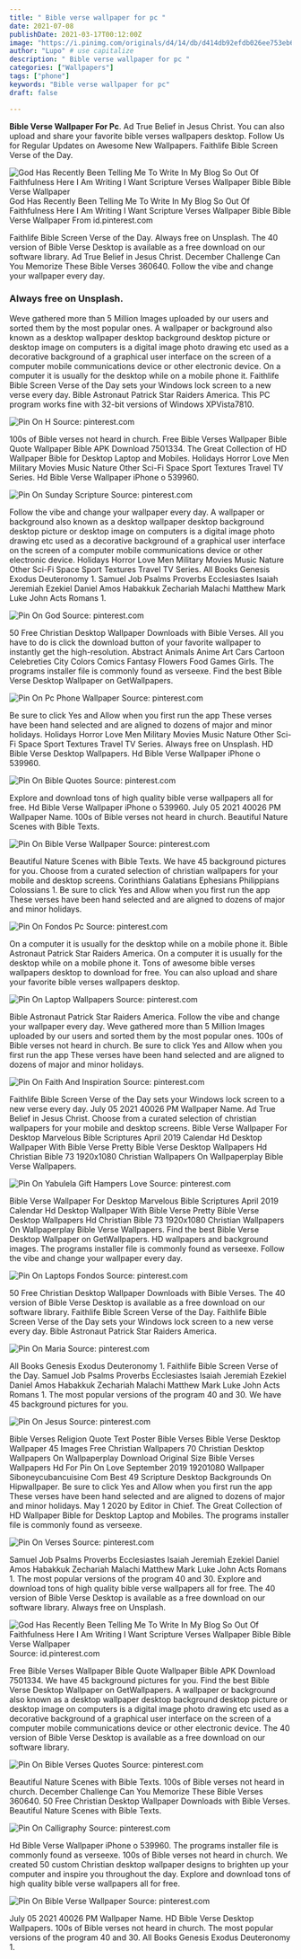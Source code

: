 ```yaml
---
title: " Bible verse wallpaper for pc "
date: 2021-07-08
publishDate: 2021-03-17T00:12:00Z
image: "https://i.pinimg.com/originals/d4/14/db/d414db92efdb026ee753eb6064166298.jpg"
author: "Lupo" # use capitalize
description: " Bible verse wallpaper for pc "
categories: ["Wallpapers"]
tags: ["phone"]
keywords: "Bible verse wallpaper for pc"
draft: false

---
```



**Bible Verse Wallpaper For Pc**. Ad True Belief in Jesus Christ. You can also upload and share your favorite bible verses wallpapers desktop. Follow Us for Regular Updates on Awesome New Wallpapers. Faithlife Bible Screen Verse of the Day.

![God Has Recently Been Telling Me To Write In My Blog So Out Of Faithfulness Here I Am Writing I Want Scripture Verses Wallpaper Bible Bible Verse Wallpaper](https://i.pinimg.com/originals/6d/01/1f/6d011f6fe6c3b8f140c110e50a719969.jpg "God Has Recently Been Telling Me To Write In My Blog So Out Of Faithfulness Here I Am Writing I Want Scripture Verses Wallpaper Bible Bible Verse Wallpaper")
God Has Recently Been Telling Me To Write In My Blog So Out Of Faithfulness Here I Am Writing I Want Scripture Verses Wallpaper Bible Bible Verse Wallpaper From id.pinterest.com


Faithlife Bible Screen Verse of the Day. Always free on Unsplash. The 40 version of Bible Verse Desktop is available as a free download on our software library. Ad True Belief in Jesus Christ. December Challenge Can You Memorize These Bible Verses 360640. Follow the vibe and change your wallpaper every day.

### Always free on Unsplash.

Weve gathered more than 5 Million Images uploaded by our users and sorted them by the most popular ones. A wallpaper or background also known as a desktop wallpaper desktop background desktop picture or desktop image on computers is a digital image photo drawing etc used as a decorative background of a graphical user interface on the screen of a computer mobile communications device or other electronic device. On a computer it is usually for the desktop while on a mobile phone it. Faithlife Bible Screen Verse of the Day sets your Windows lock screen to a new verse every day. Bible Astronaut Patrick Star Raiders America. This PC program works fine with 32-bit versions of Windows XPVista7810.


![Pin On H](https://i.pinimg.com/originals/5f/8c/aa/5f8caadf596e65e6ddb12d14031308ec.jpg "Pin On H")
Source: pinterest.com

100s of Bible verses not heard in church. Free Bible Verses Wallpaper Bible Quote Wallpaper Bible APK Download 7501334. The Great Collection of HD Wallpaper Bible for Desktop Laptop and Mobiles. Holidays Horror Love Men Military Movies Music Nature Other Sci-Fi Space Sport Textures Travel TV Series. Hd Bible Verse Wallpaper iPhone o 539960.

![Pin On Sunday Scripture](https://i.pinimg.com/originals/52/48/40/52484019651a0259e266acc286d6c27a.jpg "Pin On Sunday Scripture")
Source: pinterest.com

Follow the vibe and change your wallpaper every day. A wallpaper or background also known as a desktop wallpaper desktop background desktop picture or desktop image on computers is a digital image photo drawing etc used as a decorative background of a graphical user interface on the screen of a computer mobile communications device or other electronic device. Holidays Horror Love Men Military Movies Music Nature Other Sci-Fi Space Sport Textures Travel TV Series. All Books Genesis Exodus Deuteronomy 1. Samuel Job Psalms Proverbs Ecclesiastes Isaiah Jeremiah Ezekiel Daniel Amos Habakkuk Zechariah Malachi Matthew Mark Luke John Acts Romans 1.

![Pin On God](https://i.pinimg.com/originals/6d/47/b3/6d47b369ce3e05e5fd36665b81280209.jpg "Pin On God")
Source: pinterest.com

50 Free Christian Desktop Wallpaper Downloads with Bible Verses. All you have to do is click the download button of your favorite wallpaper to instantly get the high-resolution. Abstract Animals Anime Art Cars Cartoon Celebreties City Colors Comics Fantasy Flowers Food Games Girls. The programs installer file is commonly found as verseexe. Find the best Bible Verse Desktop Wallpaper on GetWallpapers.

![Pin On Pc Phone Wallpaper](https://i.pinimg.com/originals/e0/01/c1/e001c125aec3f00dcaba7093aaae7c77.png "Pin On Pc Phone Wallpaper")
Source: pinterest.com

Be sure to click Yes and Allow when you first run the app These verses have been hand selected and are aligned to dozens of major and minor holidays. Holidays Horror Love Men Military Movies Music Nature Other Sci-Fi Space Sport Textures Travel TV Series. Always free on Unsplash. HD Bible Verse Desktop Wallpapers. Hd Bible Verse Wallpaper iPhone o 539960.

![Pin On Bible Quotes](https://i.pinimg.com/originals/9d/f7/fc/9df7fc74818f462d842917af19c342bc.jpg "Pin On Bible Quotes")
Source: pinterest.com

Explore and download tons of high quality bible verse wallpapers all for free. Hd Bible Verse Wallpaper iPhone o 539960. July 05 2021 40026 PM Wallpaper Name. 100s of Bible verses not heard in church. Beautiful Nature Scenes with Bible Texts.

![Pin On Bible Verse Wallpaper](https://i.pinimg.com/originals/48/d5/38/48d538c036b0e521a5f4115c6abfe28d.png "Pin On Bible Verse Wallpaper")
Source: pinterest.com

Beautiful Nature Scenes with Bible Texts. We have 45 background pictures for you. Choose from a curated selection of christian wallpapers for your mobile and desktop screens. Corinthians Galatians Ephesians Philippians Colossians 1. Be sure to click Yes and Allow when you first run the app These verses have been hand selected and are aligned to dozens of major and minor holidays.

![Pin On Fondos Pc](https://i.pinimg.com/originals/7f/30/e8/7f30e8f8fd7cce823758cb3b48271539.jpg "Pin On Fondos Pc")
Source: pinterest.com

On a computer it is usually for the desktop while on a mobile phone it. Bible Astronaut Patrick Star Raiders America. On a computer it is usually for the desktop while on a mobile phone it. Tons of awesome bible verses wallpapers desktop to download for free. You can also upload and share your favorite bible verses wallpapers desktop.

![Pin On Laptop Wallpapers](https://i.pinimg.com/originals/6c/5e/b7/6c5eb71cc3315431ee6e76a9ac5722c6.jpg "Pin On Laptop Wallpapers")
Source: pinterest.com

Bible Astronaut Patrick Star Raiders America. Follow the vibe and change your wallpaper every day. Weve gathered more than 5 Million Images uploaded by our users and sorted them by the most popular ones. 100s of Bible verses not heard in church. Be sure to click Yes and Allow when you first run the app These verses have been hand selected and are aligned to dozens of major and minor holidays.

![Pin On Faith And Inspiration](https://i.pinimg.com/originals/bc/9b/37/bc9b37f9a9781d98a6f12a4550d25517.jpg "Pin On Faith And Inspiration")
Source: pinterest.com

Faithlife Bible Screen Verse of the Day sets your Windows lock screen to a new verse every day. July 05 2021 40026 PM Wallpaper Name. Ad True Belief in Jesus Christ. Choose from a curated selection of christian wallpapers for your mobile and desktop screens. Bible Verse Wallpaper For Desktop Marvelous Bible Scriptures April 2019 Calendar Hd Desktop Wallpaper With Bible Verse Pretty Bible Verse Desktop Wallpapers Hd Christian Bible 73 1920x1080 Christian Wallpapers On Wallpaperplay Bible Verse Wallpapers.

![Pin On Yabulela Gift Hampers Love](https://i.pinimg.com/originals/80/32/19/803219817c44261cb919c87528616669.jpg "Pin On Yabulela Gift Hampers Love")
Source: pinterest.com

Bible Verse Wallpaper For Desktop Marvelous Bible Scriptures April 2019 Calendar Hd Desktop Wallpaper With Bible Verse Pretty Bible Verse Desktop Wallpapers Hd Christian Bible 73 1920x1080 Christian Wallpapers On Wallpaperplay Bible Verse Wallpapers. Find the best Bible Verse Desktop Wallpaper on GetWallpapers. HD wallpapers and background images. The programs installer file is commonly found as verseexe. Follow the vibe and change your wallpaper every day.

![Pin On Laptops Fondos](https://i.pinimg.com/736x/c2/f5/c4/c2f5c4ec612401b09fa03979fe36ff41.jpg "Pin On Laptops Fondos")
Source: pinterest.com

50 Free Christian Desktop Wallpaper Downloads with Bible Verses. The 40 version of Bible Verse Desktop is available as a free download on our software library. Faithlife Bible Screen Verse of the Day. Faithlife Bible Screen Verse of the Day sets your Windows lock screen to a new verse every day. Bible Astronaut Patrick Star Raiders America.

![Pin On Maria](https://i.pinimg.com/originals/e8/ae/c2/e8aec26bee4728f4f9063563f0085889.jpg "Pin On Maria")
Source: pinterest.com

All Books Genesis Exodus Deuteronomy 1. Faithlife Bible Screen Verse of the Day. Samuel Job Psalms Proverbs Ecclesiastes Isaiah Jeremiah Ezekiel Daniel Amos Habakkuk Zechariah Malachi Matthew Mark Luke John Acts Romans 1. The most popular versions of the program 40 and 30. We have 45 background pictures for you.

![Pin On Jesus](https://i.pinimg.com/originals/66/fe/83/66fe83b0eb5dae928f4b58f97cc5dbb3.jpg "Pin On Jesus")
Source: pinterest.com

Bible Verses Religion Quote Text Poster Bible Verses Bible Verse Desktop Wallpaper 45 Images Free Christian Wallpapers 70 Christian Desktop Wallpapers On Wallpaperplay Download Original Size Bible Verses Wallpapers Hd For Pin On Love September 2019 19201080 Wallpaper Siboneycubancuisine Com Best 49 Scripture Desktop Backgrounds On Hipwallpaper. Be sure to click Yes and Allow when you first run the app These verses have been hand selected and are aligned to dozens of major and minor holidays. May 1 2020 by Editor in Chief. The Great Collection of HD Wallpaper Bible for Desktop Laptop and Mobiles. The programs installer file is commonly found as verseexe.

![Pin On Verses](https://i.pinimg.com/originals/de/7c/af/de7caf030f44a94fe98a955bfa2df56e.jpg "Pin On Verses")
Source: pinterest.com

Samuel Job Psalms Proverbs Ecclesiastes Isaiah Jeremiah Ezekiel Daniel Amos Habakkuk Zechariah Malachi Matthew Mark Luke John Acts Romans 1. The most popular versions of the program 40 and 30. Explore and download tons of high quality bible verse wallpapers all for free. The 40 version of Bible Verse Desktop is available as a free download on our software library. Always free on Unsplash.

![God Has Recently Been Telling Me To Write In My Blog So Out Of Faithfulness Here I Am Writing I Want Scripture Verses Wallpaper Bible Bible Verse Wallpaper](https://i.pinimg.com/originals/6d/01/1f/6d011f6fe6c3b8f140c110e50a719969.jpg "God Has Recently Been Telling Me To Write In My Blog So Out Of Faithfulness Here I Am Writing I Want Scripture Verses Wallpaper Bible Bible Verse Wallpaper")
Source: id.pinterest.com

Free Bible Verses Wallpaper Bible Quote Wallpaper Bible APK Download 7501334. We have 45 background pictures for you. Find the best Bible Verse Desktop Wallpaper on GetWallpapers. A wallpaper or background also known as a desktop wallpaper desktop background desktop picture or desktop image on computers is a digital image photo drawing etc used as a decorative background of a graphical user interface on the screen of a computer mobile communications device or other electronic device. The 40 version of Bible Verse Desktop is available as a free download on our software library.

![Pin On Bible Verses Quotes](https://i.pinimg.com/originals/22/c6/3e/22c63edd42118731dc63b40ae03ac839.jpg "Pin On Bible Verses Quotes")
Source: pinterest.com

Beautiful Nature Scenes with Bible Texts. 100s of Bible verses not heard in church. December Challenge Can You Memorize These Bible Verses 360640. 50 Free Christian Desktop Wallpaper Downloads with Bible Verses. Beautiful Nature Scenes with Bible Texts.

![Pin On Calligraphy](https://i.pinimg.com/originals/cd/7b/bf/cd7bbf06a856f8baa24aed6cc15473bf.png "Pin On Calligraphy")
Source: pinterest.com

Hd Bible Verse Wallpaper iPhone o 539960. The programs installer file is commonly found as verseexe. 100s of Bible verses not heard in church. We created 50 custom Christian desktop wallpaper designs to brighten up your computer and inspire you throughout the day. Explore and download tons of high quality bible verse wallpapers all for free.

![Pin On Bible Verse Wallpaper](https://i.pinimg.com/originals/d4/14/db/d414db92efdb026ee753eb6064166298.jpg "Pin On Bible Verse Wallpaper")
Source: pinterest.com

July 05 2021 40026 PM Wallpaper Name. HD Bible Verse Desktop Wallpapers. 100s of Bible verses not heard in church. The most popular versions of the program 40 and 30. All Books Genesis Exodus Deuteronomy 1.

